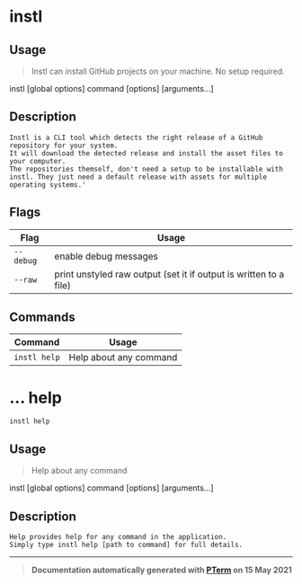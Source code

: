 # instl

## Usage
> Instl can install GitHub projects on your machine. No setup required.

instl [global options] command [options] [arguments...]

## Description

```
Instl is a CLI tool which detects the right release of a GitHub repository for your system.
It will download the detected release and install the asset files to your computer.
The repositories themself, don't need a setup to be installable with instl. They just need a default release with assets for multiple operating systems.'
```

## Flags
|Flag|Usage|
|----|-----|
|`--debug`|enable debug messages|
|`--raw`|print unstyled raw output (set it if output is written to a file)|

## Commands
|Command|Usage|
|-------|-----|
|`instl help`|Help about any command|
# ... help
`instl help`

## Usage
> Help about any command

instl [global options] command [options] [arguments...]

## Description

```
Help provides help for any command in the application.
Simply type instl help [path to command] for full details.
```


---
> **Documentation automatically generated with [PTerm](https://github.com/pterm/cli-template) on 15 May 2021**
